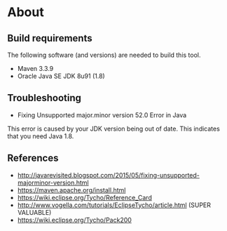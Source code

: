 # About

## Build requirements

The following software (and versions) are needed to build this tool.

  * Maven 3.3.9
  * Oracle Java SE JDK 8u91 (1.8)

## Troubleshooting

  * Fixing Unsupported major.minor version 52.0 Error in Java

  This error is caused by your JDK version being out of date. This indicates
  that you need Java 1.8.

## References

  * http://javarevisited.blogspot.com/2015/05/fixing-unsupported-majorminor-version.html
  * https://maven.apache.org/install.html
  * https://wiki.eclipse.org/Tycho/Reference_Card
  * http://www.vogella.com/tutorials/EclipseTycho/article.html  (SUPER VALUABLE)
  * https://wiki.eclipse.org/Tycho/Pack200
